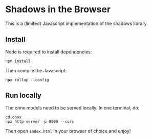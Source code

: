 # Shadows in the Browser

This is a (limited) Javascript implementation of the shadows library.

## Install

Node is required to install dependencies:
```
npm install
```
Then compile the Javascript:
```
npx rollup --config
```

## Run locally

The onnx models need to be served locally. In one terminal, do:
```
cd onnx
npx http-server -p 8000 --cors
```

Then open `index.html` in your browser of choice and enjoy!

